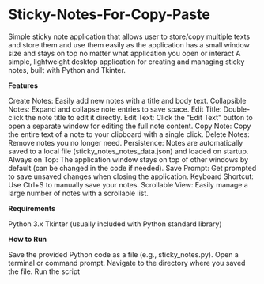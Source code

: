 # Sticky-Notes-For-Copy-Paste
Simple sticky note application  that allows user to store/copy multiple texts and store them and use them easily as the application has a small window size and stays on top no matter what application you open or interact
A simple, lightweight desktop application for creating and managing sticky notes, built with Python and Tkinter.


**Features**

Create Notes: Easily add new notes with a title and body text.
Collapsible Notes: Expand and collapse note entries to save space.
Edit Title: Double-click the note title to edit it directly.
Edit Text: Click the "Edit Text" button to open a separate window for editing the full note content.
Copy Note: Copy the entire text of a note to your clipboard with a single click.
Delete Notes: Remove notes you no longer need.
Persistence: Notes are automatically saved to a local file (sticky_notes_notes_data.json) and loaded on startup.
Always on Top: The application window stays on top of other windows by default (can be changed in the code if needed).
Save Prompt: Get prompted to save unsaved changes when closing the application.
Keyboard Shortcut: Use Ctrl+S to manually save your notes.
Scrollable View: Easily manage a large number of notes with a scrollable list.

**Requirements**

Python 3.x
Tkinter (usually included with Python standard library)

**How to Run**

Save the provided Python code as a file (e.g., sticky_notes.py).
Open a terminal or command prompt.
Navigate to the directory where you saved the file.
Run the script 
